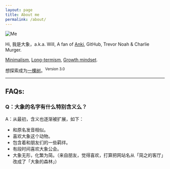 ```yaml
---
layout: page
title: About me
permalink: /about/
---
```


![Me](https://i.imgur.com/OJjTJOt.jpg)


Hi, 我是大象，a.k.a. Will, A fan of [Anki](https://github.com/willwang-x/tools/blob/main/tools/anki/anki.md), GitHub, Trevor Noah & Charlie Murger. 

[Minimalism](https://github.com/willwang-x/all-about-will/blob/master/define/minimalism.md), [Long-termism](https://github.com/willwang-x/workflow), [Growth mindset](https://willwang.cc/2018/10/tenet). 

想探索成为[一棵树](https://willwang.cc/2019/01/life-README)。<sup>Version 3.0 </sup>



---

## FAQs:

### Q：大象的名字有什么特别含义么？

A：从最初，含义也逐渐被扩展，如下：

* 和原名发音相似。
* 喜欢大象这个动物。
* 包含着和朋友们的一些羁绊。
* 有段时间喜欢大象公会。
* 大象无形，化繁为简。（来自朋友，觉得喜欢，打算把网站名从「简之的客厅」改成了「大象的森林」）

